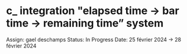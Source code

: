 # c_ integration "elapsed time → bar time → remaining time” system

Assign: gael deschamps
Status: In Progress
Date: 25 février 2024 → 28 février 2024